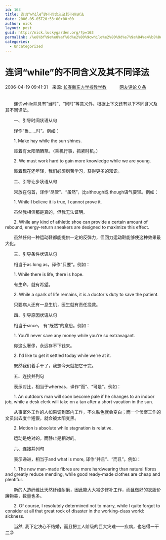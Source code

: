 ```yaml
---
id: 163
title: 连词“while”的不同含义及其不同译法
date: 2006-05-05T20:53:00+00:00
author: nick
layout: post
guid: http://nick.luckygarden.org/?p=163
permalink: /%e8%bf%9e%e8%af%8d%e2%80%9cwhile%e2%80%9d%e7%9a%84%e4%b8%8d%e5%90%8c%e5%90%ab%e4%b9%89%e5%8f%8a%e5%85%b6%e4%b8%8d%e5%90%8c%e8%af%91%e6%b3%95/
categories:
  - Uncategorized
---
```

<h1>连词&ldquo;while&rdquo;的不同含义及其不同译法</h1>
<div class="text">2006-04-19 09:41:31　来源: <a target="_blank" href="http://education.163.com/06/0419/09/2F2HAO0A00291ONA.html#">长春新东方学校教学教</a>　　　<a class="cDRed" target="_self" href="http://education.163.com/06/0419/09/2F2HAO0A00291ONA.html#0">网友评论 <span class="cDRed" id="replycounttop">0</span> 条</a> </div>
<div class="clear">　</div>
<!-- main -->
<div id="main">
<div id="text">
<p style="TEXT-INDENT: 2em">连词while除具有&ldquo;当时&rdquo;、&ldquo;同时&rdquo;等意义外，根据上下文还有以下不同含义及其不同译法。
<p style="TEXT-INDENT: 2em">一、引导时间状语从句 
<p style="TEXT-INDENT: 2em">译作&ldquo;当&hellip;&hellip;时&rdquo;。例如： 
<!-- 文章大屏幕广告 -->
<p style="TEXT-INDENT: 2em">1. Make hay while the sun shines. 
<p style="TEXT-INDENT: 2em">趁着有太阳晒晒草。（乘机行事，抓紧时机。） 
<p style="TEXT-INDENT: 2em">2. We must work hard to gain more knowledge while we are young. 
<p style="TEXT-INDENT: 2em">趁着现在还年轻，我们必须刻苦学习，获得更多的知识。 
<p style="TEXT-INDENT: 2em">二、引导让步状语从句 
<p style="TEXT-INDENT: 2em">常放在句首，译作&ldquo;尽管&rdquo;、&ldquo;虽然&rdquo;，比although或 though语气要轻。例如： 
<p style="TEXT-INDENT: 2em">1. While I believe it is true, I cannot prove it. 
<p style="TEXT-INDENT: 2em">虽然我相信那是真的，但我无法证明。 
<p style="TEXT-INDENT: 2em">2. While any kind of athletic shoe can provide a certain amount of rebound, energy-return sneakers are designed to maximize this effect. 
<p style="TEXT-INDENT: 2em">虽然任何一种运动鞋都能提供一定的反弹力，但回力运动鞋能够使这种效果最大化。 
<p style="TEXT-INDENT: 2em">三、引导条件状语从句 
<p style="TEXT-INDENT: 2em">相当于as long as，译作&ldquo;只要&rdquo;。例如： 
<p style="TEXT-INDENT: 2em">1. While there is life, there is hope. 
<p style="TEXT-INDENT: 2em">有生命，就有希望。 
<p style="TEXT-INDENT: 2em">2. While a spark of life remains, it is a doctor's duty to save the patient. 
<p style="TEXT-INDENT: 2em">只要病人还有一息生机，医生就有责任挽救。 
<p style="TEXT-INDENT: 2em">四、引导原因状语从句 
<p style="TEXT-INDENT: 2em">相当于since， 有&ldquo;既然&rdquo;的意思。例如： 
<p style="TEXT-INDENT: 2em">1. You'll never save any money while you're so extravagant. 
<p style="TEXT-INDENT: 2em">你这么奢侈，永远存不下钱来。 
<p style="TEXT-INDENT: 2em">2. I'd like to get it settled today while we're at it. 
<p style="TEXT-INDENT: 2em">既然我们着手干了，我想今天就把它干完。 
<p style="TEXT-INDENT: 2em">五、连接并列句 
<p style="TEXT-INDENT: 2em">表示对比，相当于whereas，译作&ldquo;而&rdquo;、&ldquo;可是&rdquo;。例如： 
<p style="TEXT-INDENT: 2em">1. An outdoors man will soon become pale if he changes to an indoor job, while a desk clerk will take on a tan after a short vacation in the sun. 
<p style="TEXT-INDENT: 2em">从事室外工作的人如果调到室内工作，不久肤色就会变白；而一个伏案工作的文员出去度个短假，就会被太阳变黑。 
<p style="TEXT-INDENT: 2em">2. Motion is absolute while stagnation is relative.
<p style="TEXT-INDENT: 2em">运动是绝对的，而静止是相对的。 
<p style="TEXT-INDENT: 2em">六、连接并列句 
<p style="TEXT-INDENT: 2em">表示递进，相当于and what is more, 译作&ldquo;并且&rdquo;、&ldquo;而且&rdquo;。例如： 
<p style="TEXT-INDENT: 2em">1. The new man-made fibres are more hardwearing than natural fibres and greatly reduce mending, while good ready-made clothes are cheap and plentiful.
<p style="TEXT-INDENT: 2em">新的人造纤维比天然纤维耐磨，因此能大大减少修补工作，而且做好的衣服价廉物美，数量也多。 
<p style="TEXT-INDENT: 2em">2. Of course, I resolutely determined not to marry, while I quite forgot to consider at all that great rock of disaster in the working-class world: sickness.
<p style="TEXT-INDENT: 2em">当然, 我下定决心不结婚，而且把工人阶级的巨大灾难&mdash;&mdash;疾病，也忘得一干二净
</div>
</div>
